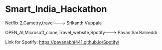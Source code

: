 # Smart_India_Hackathon
Netflix 2,Gametry,travel---> Srikanth Vuppala

OPEN_AI,Microsoft_clone,Travel_website,Spotify---> Pavan Sai Balireddi

Link for Spotify: https://pavanabhi441.github.io/Spotify/
